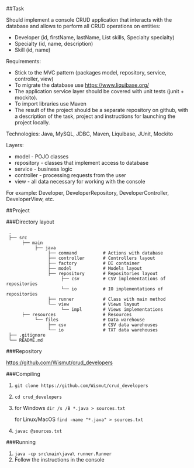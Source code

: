 ##Task

Should implement a console CRUD application that interacts with the database and allows to perform all CRUD operations on entities:

* Developer (id, firstName, lastName, List<Skill> skills, Specialty specialty)
* Specialty (id, name, description)
* Skill (id, name)

 Requirements:
* Stick to the MVC pattern (packages model, repository, service, controller, view)
* To migrate the database use https://www.liquibase.org/
* The application service layer should be covered with unit tests (junit + mockito).
* To import libraries use Maven
* The result of the project should be a separate repository on github, with a description of the task, project and instructions for launching the project locally.

 Technologies: Java, MySQL, JDBC, Maven, Liquibase, JUnit, Mockito
 
 Layers:

 * model - POJO classes
 * repository - classes that implement access to database
 * service - business logic
 * controller - processing requests from the user
 * view - all data necessary for working with the console

For example: Developer, DeveloperRepository, DeveloperController, DeveloperView, etc.

##Project

###Directory layout

     .
     ├── src
          ├── main
               ├── java
                    ├── command          # Actions with database
                    ├── controller       # Controllers layout
                    ├── factory          # DI container
                    ├── model            # Models layout
                    ├── repository       # Repositories layout
                         ├── csv         # CSV implementations of repositories
                         └── io          # IO implementations of repositories
                    ├── runner           # Class with main method
                    └── view             # Views layout
                         └── impl        # Views implementations
          ├── resources                  # Resources
               └── files                 # Data warehouse
                    ├── csv              # CSV data warehouses
                    └── io               # TXT data warehouses
     ├── .gitignore
     └── README.md

###Repository

https://github.com/Wismut/crud_developers

###Compiling

1. ```git clone https://github.com/Wismut/crud_developers```
2. ```cd crud_developers```
3. for Windows 
```dir /s /B *.java > sources.txt```

   for Linux/MacOS 
```find -name "*.java" > sources.txt```
4. ```javac @sources.txt```

###Running

1. ```java -cp src\main\java\ runner.Runner```
2. Follow the instructions in the console
